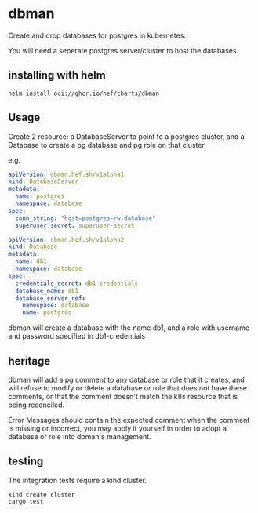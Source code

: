 # dbman

Create and drop databases for postgres in kubernetes.

You will need a seperate postgres server/cluster to host the databases.

## installing with helm
```
helm install oci://ghcr.io/hef/charts/dbman
```

## Usage

Create 2 resource: a DatabaseServer to point to a postgres cluster, and a Database to create a pg database and pg role on that cluster

e.g.

```yaml
apiVersion: dbman.hef.sh/v1alpha1
kind: DatabaseServer
metadata:
  name: postgres
  namespace: database
spec:
  conn_string: "host=postgres-rw.database"
  superuser_secret: superuser-secret
```

```yaml
apiVersion: dbman.hef.sh/v1alpha2
kind: Database
metadata:
  name: db1
  namespace: database
spec:
  credentials_secret: db1-credentials
  database_name: db1
  database_server_ref:
    namespace: database
    name: postgres
```

dbman will create a database with the name db1, and a role with username and password specified in db1-credentials


## heritage

dbman will add a pg comment to any database or role that it creates, and will refuse to modify or delete a database or
role that does not have these comments, or that the comment doesn't match the k8s resource that is being reconciled.

Error Messages should contain the expected comment when the comment is missing or incorrect, you may apply it yourself 
in order to adopt a database or role into dbman's management.

## testing
The integration tests require a kind cluster.

```
kind create cluster
cargo test
```
